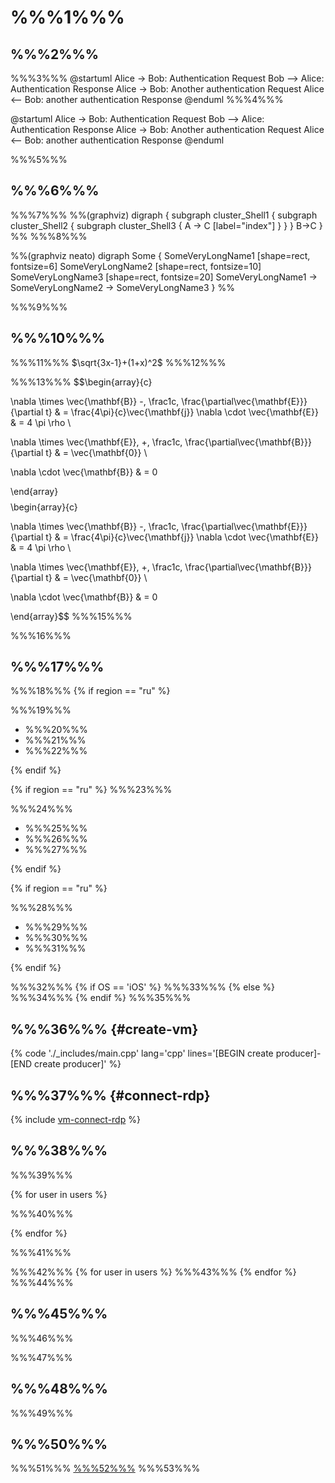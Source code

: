 # %%%1%%%

## %%%2%%%

%%%3%%% @startuml
Alice -> Bob: Authentication Request
Bob --> Alice: Authentication Response
Alice -> Bob: Another authentication Request
Alice <-- Bob: another authentication Response
@enduml %%%4%%%

@startuml
Alice -> Bob: Authentication Request
Bob --> Alice: Authentication Response
Alice -> Bob: Another authentication Request
Alice <-- Bob: another authentication Response
@enduml

%%%5%%%

## %%%6%%%

%%%7%%% %%(graphviz)
digraph {
    subgraph cluster_Shell1 {
      subgraph cluster_Shell2 {
        subgraph cluster_Shell3 {
            A -> C [label="index"]
        }
      }
    }
    B->C
}
%% %%%8%%%

%%(graphviz neato)
digraph Some {
    SomeVeryLongName1 [shape=rect, fontsize=6]
    SomeVeryLongName2 [shape=rect, fontsize=10]
    SomeVeryLongName3 [shape=rect, fontsize=20]
    SomeVeryLongName1 -> SomeVeryLongName2 -> SomeVeryLongName3
}
%%

%%%9%%%

## %%%10%%%

%%%11%%% $\sqrt{3x-1}+(1+x)^2$ %%%12%%%

%%%13%%% $$\begin{array}{c}

\nabla \times \vec{\mathbf{B}} -\, \frac1c\, \frac{\partial\vec{\mathbf{E}}}{\partial t} &
= \frac{4\pi}{c}\vec{\mathbf{j}}    \nabla \cdot \vec{\mathbf{E}} & = 4 \pi \rho \\

\nabla \times \vec{\mathbf{E}}\, +\, \frac1c\, \frac{\partial\vec{\mathbf{B}}}{\partial t} & = \vec{\mathbf{0}} \\

\nabla \cdot \vec{\mathbf{B}} & = 0

\end{array}$$ %%%14%%% $$\begin{array}{c}

\nabla \times \vec{\mathbf{B}} -\, \frac1c\, \frac{\partial\vec{\mathbf{E}}}{\partial t} &
= \frac{4\pi}{c}\vec{\mathbf{j}}    \nabla \cdot \vec{\mathbf{E}} & = 4 \pi \rho \\

\nabla \times \vec{\mathbf{E}}\, +\, \frac1c\, \frac{\partial\vec{\mathbf{B}}}{\partial t} & = \vec{\mathbf{0}} \\

\nabla \cdot \vec{\mathbf{B}} & = 0

\end{array}$$ %%%15%%%

%%%16%%%

## %%%17%%%

%%%18%%% {% if region == "ru" %}

%%%19%%%
* %%%20%%%
* %%%21%%%
* %%%22%%%

{% endif %}

{% if region == "ru" %} %%%23%%%

%%%24%%%
* %%%25%%%
* %%%26%%%
* %%%27%%%

{% endif %}

{% if region == "ru" %}

%%%28%%%
* %%%29%%%
* %%%30%%%
* %%%31%%%

{% endif %}

%%%32%%% {% if  OS == 'iOS' %} %%%33%%% {% else %} %%%34%%% {% endif %} %%%35%%%

## %%%36%%% {#create-vm}

{% code './_includes/main.cpp' lang='cpp' lines='[BEGIN create producer]-[END create producer]' %}

## %%%37%%% {#connect-rdp}

{% include [vm-connect-rdp](../../_includes/vm-connect-rdp.md) %}

## %%%38%%%

%%%39%%%

{% for user in users %}

%%%40%%%

{% endfor %}

%%%41%%%

%%%42%%% {% for user in users %} %%%43%%% {% endfor %} %%%44%%%

## %%%45%%%

%%%46%%%

%%%47%%%

## %%%48%%%

%%%49%%%

## %%%50%%%

%%%51%%% [%%%52%%%](../concepts/vm.md) %%%53%%%
